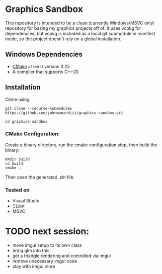 # Graphics Sandbox

This repository is intended to be a clean (currently Windows/MSVC only) repository for basing my graphics projects off of. It uses vcpkg for dependencies, but vcpkg is included as a local git submodule in manifest mode, so the project doesn't rely on a global installation.

## Windows Dependencies
* [CMake](https://cmake.org/download/) at least version 3.25
* A compiler that supports C++20

## Installation

Clone using 

``git clone --recurse-submodules https://github.com/johnmanardiii/graphics-sandbox.git``

``cd graphics-sandbox``

### CMake Configuration:

Create a binary directory, run the cmake configuration step, then build the binary:

```
mkdir build
cd build
cmake ..
```

Then open the generated .sln file.

### Tested on
* Visual Studio
* CLion
* MSVC

# TODO next session:
* move imgui setup to its own class
* bring glm into this
* get a triangle rendering and controlled via imgui
* remove unecessary imgui code
* play with imgui more